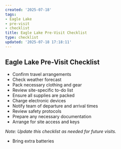 ```yaml
---
created: '2025-07-18'
tags:
- Eagle Lake
- pre-visit
- checklist
title: Eagle Lake Pre-Visit Checklist
type: checklist
updated: '2025-07-18 17:18:11'
---
```



## Eagle Lake Pre-Visit Checklist

- Confirm travel arrangements
- Check weather forecast
- Pack necessary clothing and gear
- Review site-specific to-do list
- Ensure all supplies are packed
- Charge electronic devices
- Notify team of departure and arrival times
- Review safety protocols
- Prepare any necessary documentation
- Arrange for site access and keys

*Note: Update this checklist as needed for future visits.*

- Bring extra batteries